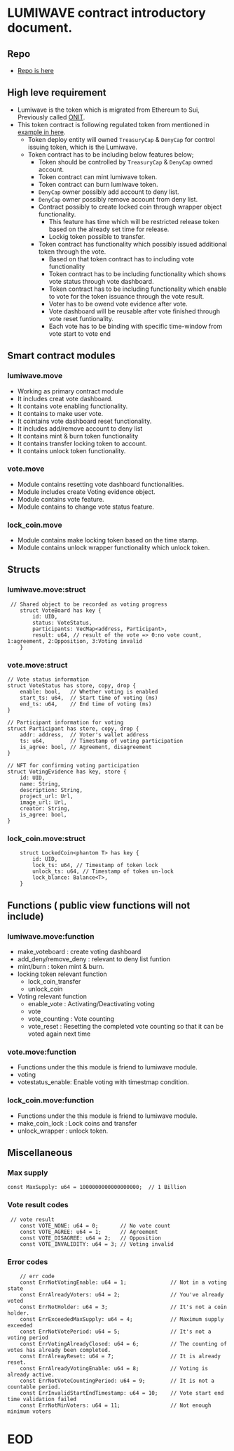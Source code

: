 # LUMIWAVE contract introductory document. 
## Repo
- [Repo is here](https://github.com/ONBUFF-IP-TOKEN/inno-contract) 

## High leve requirement
- Lumiwave is the token which is migrated from Ethereum to Sui, Previously called [ONIT](https://etherscan.io/token/0x410e731c2970Dce3AdD351064AcF5cE9E33FDBf0). 
- This token contract is following regulated token from mentioned in [example in here](https://docs.sui.io/guides/developer/sui-101/create-coin/regulated). 
  - Token deploy entity will owned `TreasuryCap` & `DenyCap` for control issuing token, which is the Lumiwave. 
  - Token contract has to be including below features below;
    - Token should be controlled by `TreasuryCap` & `DenyCap` owned account. 
    - Token contract can mint lumiwave token.
    - Token contract can burn lumiwave token.
    - `DenyCap` owner possibly add account to deny list.
    - `DenyCap` owner possibly remove account from deny list.
    - Contract possibly to create locked coin through wrapper object functionality. 
      - This feature has time which will be restricted release token based on the already set time for release. 
      - Lockig token possible to transfer.
    - Token contract has functionality which possibly issued additional token through the vote.
      - Based on that token contract has to including vote functionality
      - Token contract has to be including functionality which shows vote status through vote dashboard. 
      - Token contract has to be including functionality which enable to vote for the token issuance through the vote result.
      - Voter has to be owend vote evidence after vote.
      - Vote dashboard will be reusable after vote finished through vote reset funtionality.
      - Each vote has to be binding with specific time-window from vote start to vote end


## Smart contract modules

### lumiwave.move
-  Working as primary contract module
-  It includes creat vote dashboard.
-  It contains vote enabling functionality.
-  It contains to make user vote. 
-  It cointains vote dashboard reset functionality.
-  It includes add/remove account to deny list
-  It contains mint & burn token functionality
-  It contains transfer locking token to account. 
-  It contains unlock token functionality.

### vote.move
- Module contains resetting vote dashboard functionalities. 
- Module includes create Voting evidence object. 
- Module contains vote feature.
-  Module contains to change vote status feature. 

### lock_coin.move
- Module contains make locking token based on the time stamp.
- Module contains unlock wrapper functionality which unlock token. 

## Structs

### lumiwave.move:struct

```Move
 // Shared object to be recorded as voting progress
    struct VoteBoard has key {
        id: UID,
        status: VoteStatus,
        participants: VecMap<address, Participant>,
        result: u64, // result of the vote => 0:no vote count, 1:agreement, 2:Opposition, 3:Voting invalid
    }
```

### vote.move:struct

```Move
// Vote status information
struct VoteStatus has store, copy, drop {
    enable: bool,   // Whether voting is enabled
    start_ts: u64,  // Start time of voting (ms)
    end_ts: u64,    // End time of voting (ms)
}

// Participant information for voting
struct Participant has store, copy, drop {
    addr: address,  // Voter's wallet address
    ts: u64,        // Timestamp of voting participation
    is_agree: bool, // Agreement, disagreement
}

// NFT for confirming voting participation
struct VotingEvidence has key, store {
    id: UID,
    name: String,
    description: String,
    project_url: Url,
    image_url: Url,
    creator: String,
    is_agree: bool,
}
```

### lock_coin.move:struct

```Move
    struct LockedCoin<phantom T> has key {
        id: UID,
        lock_ts: u64, // Timestamp of token lock
        unlock_ts: u64, // Timestamp of token un-lock
        lock_blance: Balance<T>,
    }
```
## Functions ( public view functions will not include)

### lumiwave.move:function
- make_voteboard : create voting dashboard
- add_deny/remove_deny : relevant to deny list funtion
- mint/burn : token mint & burn.
- locking token relevant function
  - lock_coin_transfer
  - unlock_coin
- Voting relevant function
  - enable_vote : Activating/Deactivating voting
  - vote
  - vote_counting : Vote counting
  - vote_reset : Resetting the completed vote counting so that it can be voted again next time

### vote.move:function
- Functions under the this module is friend to lumiwave module.
- voting
- votestatus_enable: Enable voting with timestmap condition.

### lock_coin.move:function
- Functions under the this module is friend to lumiwave module.
- make_coin_lock :  Lock coins and transfer
- unlock_wrapper : unlock token. 

## Miscellaneous

### Max supply

```Move
const MaxSupply: u64 = 1000000000000000000;  // 1 Billion
```

### Vote result codes

```Move
 // vote result
    const VOTE_NONE: u64 = 0;       // No vote count
    const VOTE_AGREE: u64 = 1;      // Agreement
    const VOTE_DISAGREE: u64 = 2;   // Opposition
    const VOTE_INVALIDITY: u64 = 3; // Voting invalid
```

### Error codes

```Move
    // err code
    const ErrNotVotingEnable: u64 = 1;              // Not in a voting state
    const ErrAlreadyVoters: u64 = 2;                // You've already voted
    const ErrNotHolder: u64 = 3;                    // It's not a coin holder.
    const ErrExceededMaxSupply: u64 = 4;            // Maximum supply exceeded
    const ErrNotVotePeriod: u64 = 5;                // It's not a voting period
    const ErrVotingAlreadyClosed: u64 = 6;          // The counting of votes has already been completed.
    const ErrAlreayReset: u64 = 7;                  // It is already reset.
    const ErrAlreadyVotingEnable: u64 = 8;          // Voting is already active.
    const ErrNotVoteCountingPeriod: u64 = 9;        // It is not a countable period.
    const ErrInvalidStartEndTimestamp: u64 = 10;    // Vote start end time validation failed
    const ErrNotMinVoters: u64 = 11;                // Not enough minimum voters
```

# EOD